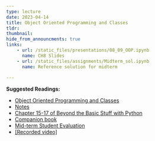 ```yaml
---
type: lecture
date: 2023-04-14
title: Object Oriented Programming and Classes
tldr: 
thumbnail: 
hide_from_announcments: true
links: 
    - url: /static_files/presentations/08_09_OOP.ipynb
      name: CH8 Slides 
    - url: /static_files/assignments/Midterm_sol.ipynb
      name: Reference solution for midterm
      
---
```

**Suggested Readings:**
- [Object Oriented Programming and Classes](https://github.com/phonchi/nsysu-math106A-2023/blob/master/static_files/presentations/08_09_OOP.ipynb)
- [Notes](https://hackmd.io/@phonchi/programming-ch8)
- [Chapter 15-17 of Beyond the Basic Stuff with Python](https://inventwithpython.com/beyond/chapter15.html) 
- [Companion book](https://phonchi.github.io/Computer_Programming/)
- [Mid-term Student Evaluation](https://docs.google.com/forms/d/e/1FAIpQLSc6aDgbilifQgDfvRgBI1-OJ4ApBdiO7npTPDNJw8UvdZ5-Tw/viewform)
- [[Recorded video]](https://youtube.com/playlist?list=PLHNZtBNWQ-84BrIlZ_oKBgkcoTlXQk9nl)



